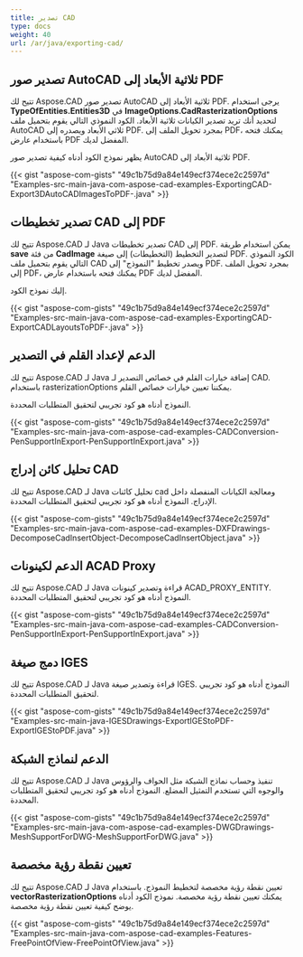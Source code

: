 ```yaml
---
title: تصدير CAD
type: docs
weight: 40
url: /ar/java/exporting-cad/
---
```


## **تصدير صور AutoCAD ثلاثية الأبعاد إلى PDF**
تتيح لك Aspose.CAD تصدير صور AutoCAD ثلاثية الأبعاد إلى PDF. يرجى استخدام **TypeOfEntities.Entities3D** في **ImageOptions.CadRasterizationOptions** لتحديد أنك تريد تصدير الكيانات ثلاثية الأبعاد.
الكود النموذي التالي يقوم بتحميل ملف AutoCAD ثلاثي الأبعاد ويصدره إلى PDF. بمجرد تحويل الملف إلى PDF، يمكنك فتحه باستخدام عارض PDF المفضل لديك.

يظهر نموذج الكود أدناه كيفية تصدير صور AutoCAD ثلاثية الأبعاد إلى PDF.

{{< gist "aspose-com-gists" "49c1b75d9a84e149ecf374ece2c2597d" "Examples-src-main-java-com-aspose-cad-examples-ExportingCAD-Export3DAutoCADImagesToPDF-.java" >}}


## **تصدير تخطيطات CAD إلى PDF**
تتيح لك Aspose.CAD لـ Java تصدير تخطيطات CAD إلى PDF. يمكن استخدام طريقة **save** من فئة **CadImage** لتصدير التخطيط (التخطيطات) إلى صيغة PDF.
الكود النموذي التالي يقوم بتحميل ملف CAD ويصدر تخطيط "النموذج" إلى PDF. بمجرد تحويل الملف إلى PDF، يمكنك فتحه باستخدام عارض PDF المفضل لديك.

إليك نموذج الكود.

{{< gist "aspose-com-gists" "49c1b75d9a84e149ecf374ece2c2597d" "Examples-src-main-java-com-aspose-cad-examples-ExportingCAD-ExportCADLayoutsToPDF-.java" >}}
## **الدعم لإعداد القلم في التصدير**
تتيح لك Aspose.CAD لـ Java إضافة خيارات القلم في خصائص التصدير لـ CAD. باستخدام rasterizationOptions يمكننا تعيين خيارات خصائص القلم.

النموذج أدناه هو كود تجريبي لتحقيق المتطلبات المحددة.

{{< gist "aspose-com-gists" "49c1b75d9a84e149ecf374ece2c2597d" "Examples-src-main-java-com-aspose-cad-examples-CADConversion-PenSupportInExport-PenSupportInExport.java" >}}
## **تحليل كائن إدراج CAD**
تتيح لك Aspose.CAD لـ Java تحليل كائنات cad ومعالجة الكيانات المنفصلة داخل الإدراج. النموذج أدناه هو كود تجريبي لتحقيق المتطلبات المحددة.

{{< gist "aspose-com-gists" "49c1b75d9a84e149ecf374ece2c2597d" "Examples-src-main-java-com-aspose-cad-examples-DXFDrawings-DecomposeCadInsertObject-DecomposeCadInsertObject.java" >}}
## **الدعم لكينونات ACAD Proxy**
تتيح لك Aspose.CAD لـ Java قراءة وتصدير كينونات ACAD_PROXY_ENTITY. النموذج أدناه هو كود تجريبي لتحقيق المتطلبات المحددة.

{{< gist "aspose-com-gists" "49c1b75d9a84e149ecf374ece2c2597d" "Examples-src-main-java-com-aspose-cad-examples-CADConversion-PenSupportInExport-PenSupportInExport.java" >}}
## **دمج صيغة IGES**
تتيح لك Aspose.CAD لـ Java قراءة وتصدير صيغة IGES. النموذج أدناه هو كود تجريبي لتحقيق المتطلبات المحددة.

{{< gist "aspose-com-gists" "49c1b75d9a84e149ecf374ece2c2597d" "Examples-src-main-java-IGESDrawings-ExportIGEStoPDF-ExportIGEStoPDF.java" >}}
## **الدعم لنماذج الشبكة**
تتيح لك Aspose.CAD لـ Java تنفيذ وحساب نماذج الشبكة مثل الحواف والرؤوس والوجوه التي تستخدم التمثيل المضلع. النموذج أدناه هو كود تجريبي لتحقيق المتطلبات المحددة.

{{< gist "aspose-com-gists" "49c1b75d9a84e149ecf374ece2c2597d" "Examples-src-main-java-com-aspose-cad-examples-DWGDrawings-MeshSupportForDWG-MeshSupportForDWG.java" >}}
## **تعيين نقطة رؤية مخصصة**
تتيح لك Aspose.CAD لـ Java تعيين نقطة رؤية مخصصة لتخطيط النموذج. باستخدام **vectorRasterizationOptions** يمكنك تعيين نقطة رؤية مخصصة. نموذج الكود أدناه يوضح كيفية تعيين نقطة رؤية مخصصة.

{{< gist "aspose-com-gists" "49c1b75d9a84e149ecf374ece2c2597d" "Examples-src-main-java-com-aspose-cad-examples-Features-FreePointOfView-FreePointOfView.java" >}}

